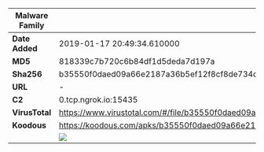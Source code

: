 | Malware Family | SandroRat                                                    |
| -------------- | ------------------------------------------------------------ |
| **Date Added** | 2019-01-17 20:49:34.610000                                                   |
| **MD5**        | 818339c7b720c6b84df1d5deda7d197a                             |
| **Sha256**     | b35550f0daed09a66e2187a36b5ef12f8cf8de734d433530603c0094741bc391 |
| **URL**        | -                                                            |
| **C2**         | 0.tcp.ngrok.io:15435 |
| **VirusTotal** | https://www.virustotal.com/#/file/b35550f0daed09a66e2187a36b5ef12f8cf8de734d433530603c0094741bc391/detection |
| **Koodous**    | https://koodous.com/apks/b35550f0daed09a66e2187a36b5ef12f8cf8de734d433530603c0094741bc391 |
|                | ![](../assets/b35550f0daed09a66e2187a36b5ef12f8cf8de734d433530603c0094741bc391.png) |